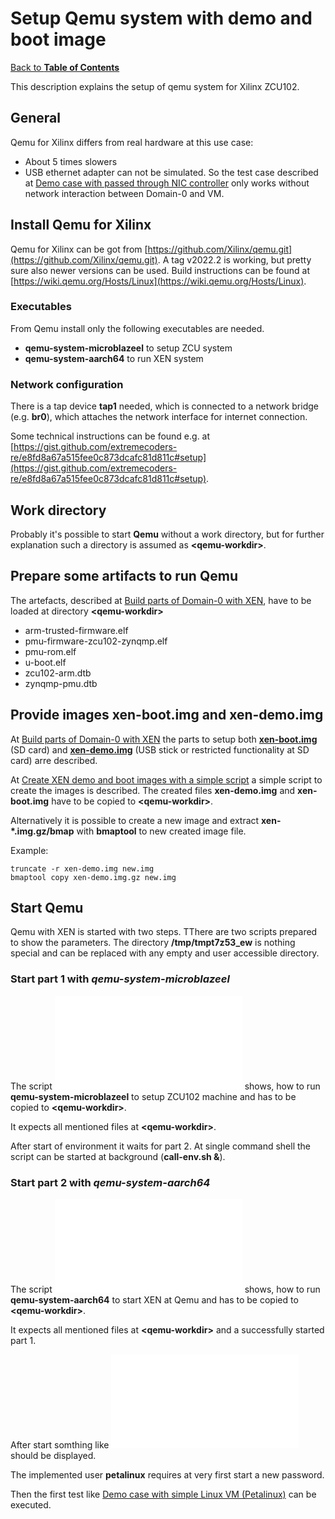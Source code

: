 # Setup Qemu system with demo and boot image

[Back to **Table of Contents**](contents.md)

This description explains the setup of qemu system for Xilinx ZCU102.

## General
Qemu for Xilinx differs from real hardware at this use case:

- About 5 times slowers
- USB ethernet adapter can not be simulated. So the test case described at [Demo case with passed through NIC controller](test-pt-net.md) only works without network interaction  between Domain-0 and VM.

## Install Qemu for Xilinx

Qemu for Xilinx can be got from [https://github.com/Xilinx/qemu.git](https://github.com/Xilinx/qemu.git). A tag v2022.2 is working, but pretty sure also newer versions can be used.
Build instructions can be found at [https://wiki.qemu.org/Hosts/Linux](https://wiki.qemu.org/Hosts/Linux).

### Executables
From Qemu install only the following executables are needed.

- **qemu-system-microblazeel** to setup ZCU system
- **qemu-system-aarch64** to run XEN system

### Network configuration

There is a tap device **tap1** needed, which is connected to a network bridge (e.g. **br0**), which attaches the network interface for internet connection.

Some technical instructions can be found e.g. at [https://gist.github.com/extremecoders-re/e8fd8a67a515fee0c873dcafc81d811c#setup](https://gist.github.com/extremecoders-re/e8fd8a67a515fee0c873dcafc81d811c#setup).

## Work directory

Probably it's possible to start **Qemu** without a work directory, but for further explanation such a directory is assumed as **<qemu-workdir\>**.

## Prepare some artifacts to run Qemu

The artefacts, described at [Build parts of Domain-0 with XEN](cr-xen-parts.md#artefactsqemu), have to be loaded at directory **<qemu-workdir\>**

- arm-trusted-firmware.elf
- pmu-firmware-zcu102-zynqmp.elf
- pmu-rom.elf
- u-boot.elf
- zcu102-arm.dtb
- zynqmp-pmu.dtb

## Provide images xen-boot.img and xen-demo.img

At [Build parts of Domain-0 with XEN](cr-xen-parts.md) the parts to setup both [**xen-boot.img**](cr-boot-image.md) (SD card) and [**xen-demo.img**](cr-demo-image.md) (USB stick or restricted functionality at SD card) arre described.

At [Create XEN demo and boot images with a simple script](cr-image-script.md) a simple script to create the images is described. 
The created files **xen-demo.img** and **xen-boot.img** have to be copied to **<qemu-workdir\>**.

Alternatively it is possible to create a new image and extract **xen-*.img.gz/bmap** with **bmaptool** to new created image file.

Example:

```
truncate -r xen-demo.img new.img
bmaptool copy xen-demo.img.gz new.img
```


## Start Qemu

Qemu with XEN is started with two steps. TThere are two scripts prepared to show the parameters.
The directory **/tmp/tmpt7z53_ew** is nothing special and can be replaced with any empty and user accessible directory.

### Start part 1 with *qemu-system-microblazeel*

The script ![call-env.sh](./configs/qemu-xilinx-scripts/call-env.sh) shows, how to run **qemu-system-microblazeel**  to setup ZCU102 machine and has to be copied to **<qemu-workdir\>**.

It expects all mentioned files at **<qemu-workdir\>**. 

After start of environment it waits for part 2. At single command shell the script can be started at background (**call-env.sh &**).

### Start part 2 with *qemu-system-aarch64*

The script ![call-xen.sh](./configs/qemu-xilinx-scripts/call-xen.sh) shows, how to run **qemu-system-aarch64**  to start XEN at Qemu and has to be copied to **<qemu-workdir\>**.

It expects all mentioned files at **<qemu-workdir\>** and a successfully started part 1.

After start somthing like  ![bootlog-example.log](./configs/qemu-xilinx-scripts/bootlog-example.log) should be displayed.

The implemented user **petalinux** requires at very first start a new password. 

Then the first test like [Demo case with simple Linux VM (Petalinux)](test-simple.md) can be executed.






 






